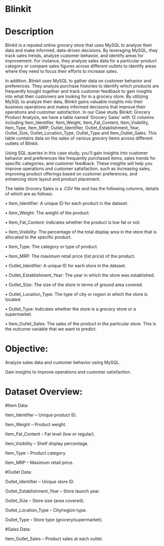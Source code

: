 # Blinkit

# Description

Blinkit is a reputed online grocery store that uses MySQL to analyze their data and make informed, data-driven decisions. By leveraging MySQL, they track sales trends, analyze customer behavior, and identify areas for improvement. For instance, they analyze sales data for a particular product category or compare sales figures across different outlets to identify areas where they need to focus their efforts to increase sales.

In addition, Blinkit uses MySQL to gather data on customer behavior and preferences. They analyze purchase histories to identify which products are frequently bought together and track customer feedback to gain insights into what their customers are looking for in a grocery store. By utilizing MySQL to analyze their data, Blinkit gains valuable insights into their business operations and makes informed decisions that improve their operations and customer satisfaction.
In our Case study Blinkit: Grocery Product Analysis, we have a table named 'Grocery Sales' with 12 columns including Item_Identifier, Item_Weight, Item_Fat_Content, Item_Visibility, Item_Type, Item_MRP, Outlet_Identifier, Outlet_Establishment_Year, Outlet_Size, Outlet_Location_Type, Outlet_Type and Item_Outlet_Sales. This table contains data on the sales of various grocery items across different outlets of Blinkit.

Using SQL queries in this case study, you'll gain insights into customer behavior and preferences like frequently purchased items, sales trends for specific categories, and customer feedback. These insights will help you improve operations and customer satisfaction, such as increasing sales, improving product offerings based on customer preferences, and enhancing store layout and product placement.

The table Grocery Sales is a .CSV file and has the following columns, details of which are as follows:

• Item_Identifier: A unique ID for each product in the dataset.

• Item_Weight: The weight of the product.

• Item_Fat_Content: Indicates whether the product is low fat or not.

• Item_Visibility: The percentage of the total display area in the store that is allocated to the specific product.

• Item_Type: The category or type of product.

• Item_MRP: The maximum retail price (list price) of the product.

• Outlet_Identifier: A unique ID for each store in the dataset.

• Outlet_Establishment_Year: The year in which the store was established.

• Outlet_Size: The size of the store in terms of ground area covered.

• Outlet_Location_Type: The type of city or region in which the store is located.

• Outlet_Type: Indicates whether the store is a grocery store or a supermarket.

• Item_Outlet_Sales: The sales of the product in the particular store. This is the outcome variable that we want to predict.

# Objective:

   Analyze sales data and customer behavior using MySQL.

   Gain insights to improve operations and customer satisfaction.

# Dataset Overview:

#Item Data:

Item_Identifier – Unique product ID.

Item_Weight – Product weight.

Item_Fat_Content – Fat level (low or regular).

Item_Visibility – Shelf display percentage.

Item_Type – Product category.

Item_MRP – Maximum retail price.

#Outlet Data:

Outlet_Identifier – Unique store ID.

Outlet_Establishment_Year – Store launch year.

Outlet_Size – Store size (area covered).

Outlet_Location_Type – City/region type.

Outlet_Type – Store type (grocery/supermarket).

#Sales Data:

Item_Outlet_Sales – Product sales at each outlet.



